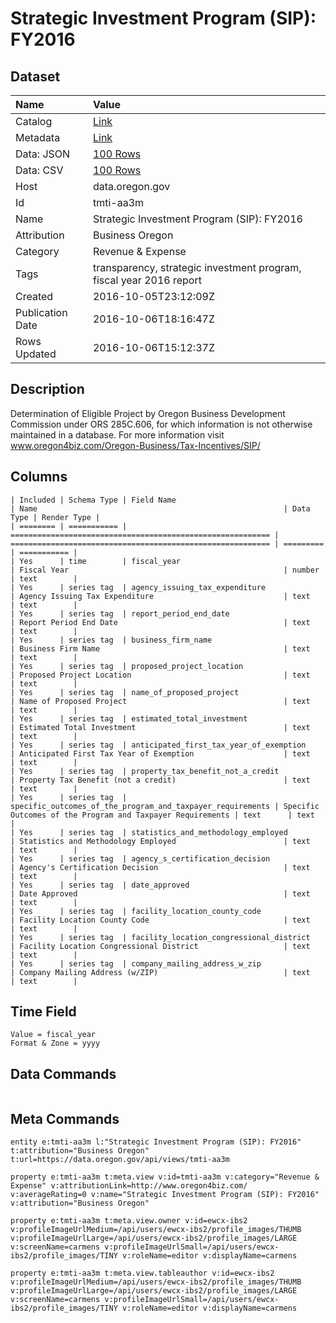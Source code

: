 # Strategic Investment Program (SIP): FY2016

## Dataset

| Name | Value |
| :--- | :---- |
| Catalog | [Link](https://catalog.data.gov/dataset/strategic-investment-program-sip-fy2016) |
| Metadata | [Link](https://data.oregon.gov/api/views/tmti-aa3m) |
| Data: JSON | [100 Rows](https://data.oregon.gov/api/views/tmti-aa3m/rows.json?max_rows=100) |
| Data: CSV | [100 Rows](https://data.oregon.gov/api/views/tmti-aa3m/rows.csv?max_rows=100) |
| Host | data.oregon.gov |
| Id | tmti-aa3m |
| Name | Strategic Investment Program (SIP): FY2016 |
| Attribution | Business Oregon |
| Category | Revenue & Expense |
| Tags | transparency, strategic investment program, fiscal year 2016 report |
| Created | 2016-10-05T23:12:09Z |
| Publication Date | 2016-10-06T18:16:47Z |
| Rows Updated | 2016-10-06T15:12:37Z |

## Description

Determination of Eligible Project by Oregon Business Development Commission under ORS 285C.606, for which information is not otherwise maintained in a database. For more information visit www.oregon4biz.com/Oregon-Business/Tax-Incentives/SIP/

## Columns

```ls
| Included | Schema Type | Field Name                                                 | Name                                                       | Data Type | Render Type |
| ======== | =========== | ========================================================== | ========================================================== | ========= | =========== |
| Yes      | time        | fiscal_year                                                | Fiscal Year                                                | number    | text        |
| Yes      | series tag  | agency_issuing_tax_expenditure                             | Agency Issuing Tax Expenditure                             | text      | text        |
| Yes      | series tag  | report_period_end_date                                     | Report Period End Date                                     | text      | text        |
| Yes      | series tag  | business_firm_name                                         | Business Firm Name                                         | text      | text        |
| Yes      | series tag  | proposed_project_location                                  | Proposed Project Location                                  | text      | text        |
| Yes      | series tag  | name_of_proposed_project                                   | Name of Proposed Project                                   | text      | text        |
| Yes      | series tag  | estimated_total_investment                                 | Estimated Total Investment                                 | text      | text        |
| Yes      | series tag  | anticipated_first_tax_year_of_exemption                    | Anticipated First Tax Year of Exemption                    | text      | text        |
| Yes      | series tag  | property_tax_benefit_not_a_credit                          | Property Tax Benefit (not a credit)                        | text      | text        |
| Yes      | series tag  | specific_outcomes_of_the_program_and_taxpayer_requirements | Specific Outcomes of the Program and Taxpayer Requirements | text      | text        |
| Yes      | series tag  | statistics_and_methodology_employed                        | Statistics and Methodology Employed                        | text      | text        |
| Yes      | series tag  | agency_s_certification_decision                            | Agency's Certification Decision                            | text      | text        |
| Yes      | series tag  | date_approved                                              | Date Approved                                              | text      | text        |
| Yes      | series tag  | facility_location_county_code                              | Facility Location County Code                              | text      | text        |
| Yes      | series tag  | facility_location_congressional_district                   | Facility Location Congressional District                   | text      | text        |
| Yes      | series tag  | company_mailing_address_w_zip                              | Company Mailing Address (w/ZIP)                            | text      | text        |
```

## Time Field

```ls
Value = fiscal_year
Format & Zone = yyyy
```

## Data Commands

```ls
```

## Meta Commands

```ls
entity e:tmti-aa3m l:"Strategic Investment Program (SIP): FY2016" t:attribution="Business Oregon" t:url=https://data.oregon.gov/api/views/tmti-aa3m

property e:tmti-aa3m t:meta.view v:id=tmti-aa3m v:category="Revenue & Expense" v:attributionLink=http://www.oregon4biz.com/ v:averageRating=0 v:name="Strategic Investment Program (SIP): FY2016" v:attribution="Business Oregon"

property e:tmti-aa3m t:meta.view.owner v:id=ewcx-ibs2 v:profileImageUrlMedium=/api/users/ewcx-ibs2/profile_images/THUMB v:profileImageUrlLarge=/api/users/ewcx-ibs2/profile_images/LARGE v:screenName=carmens v:profileImageUrlSmall=/api/users/ewcx-ibs2/profile_images/TINY v:roleName=editor v:displayName=carmens

property e:tmti-aa3m t:meta.view.tableauthor v:id=ewcx-ibs2 v:profileImageUrlMedium=/api/users/ewcx-ibs2/profile_images/THUMB v:profileImageUrlLarge=/api/users/ewcx-ibs2/profile_images/LARGE v:screenName=carmens v:profileImageUrlSmall=/api/users/ewcx-ibs2/profile_images/TINY v:roleName=editor v:displayName=carmens
```